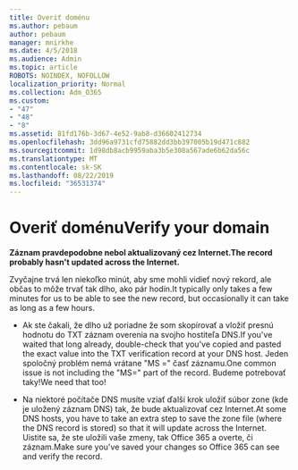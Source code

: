 ```yaml
---
title: Overiť doménu
ms.author: pebaum
author: pebaum
manager: mnirkhe
ms.date: 4/5/2018
ms.audience: Admin
ms.topic: article
ROBOTS: NOINDEX, NOFOLLOW
localization_priority: Normal
ms.collection: Adm_O365
ms.custom:
- "47"
- "48"
- "8"
ms.assetid: 81fd176b-3d67-4e52-9ab8-d36602412734
ms.openlocfilehash: 3dd96a9731cfd75882dd3bb397005b19d471c882
ms.sourcegitcommit: 1d98db8acb9959aba3b5e308a567ade6b62da56c
ms.translationtype: MT
ms.contentlocale: sk-SK
ms.lasthandoff: 08/22/2019
ms.locfileid: "36531374"
---
```

# <a name="verify-your-domain"></a><span data-ttu-id="a53a0-102">Overiť doménu</span><span class="sxs-lookup"><span data-stu-id="a53a0-102">Verify your domain</span></span>

 <span data-ttu-id="a53a0-103">**Záznam pravdepodobne nebol aktualizovaný cez Internet.**</span><span class="sxs-lookup"><span data-stu-id="a53a0-103">**The record probably hasn't updated across the Internet.**</span></span>
  
<span data-ttu-id="a53a0-104">Zvyčajne trvá len niekoľko minút, aby sme mohli vidieť nový rekord, ale občas to môže trvať tak dlho, ako pár hodín.</span><span class="sxs-lookup"><span data-stu-id="a53a0-104">It typically only takes a few minutes for us to be able to see the new record, but occasionally it can take as long as a few hours.</span></span> 
  
- <span data-ttu-id="a53a0-105">Ak ste čakali, že dlho už poriadne že som skopírovať a vložiť presnú hodnotu do TXT záznam overenia na svojho hostiteľa DNS.</span><span class="sxs-lookup"><span data-stu-id="a53a0-105">If you've waited that long already, double-check that you've copied and pasted the exact value into the TXT verification record at your DNS host.</span></span> <span data-ttu-id="a53a0-106">Jeden spoločný problém nemá vrátane "MS =" časť záznamu.</span><span class="sxs-lookup"><span data-stu-id="a53a0-106">One common issue is not including the "MS=" part of the record.</span></span> <span data-ttu-id="a53a0-107">Budeme potrebovať taky!</span><span class="sxs-lookup"><span data-stu-id="a53a0-107">We need that too!</span></span>

- <span data-ttu-id="a53a0-108">Na niektoré počítače DNS musíte vziať ďalší krok uložiť súbor zone (kde je uložený záznam DNS) tak, že bude aktualizovať cez Internet.</span><span class="sxs-lookup"><span data-stu-id="a53a0-108">At some DNS hosts, you have to take an extra step to save the zone file (where the DNS record is stored) so that it will update across the Internet.</span></span> <span data-ttu-id="a53a0-109">Uistite sa, že ste uložili vaše zmeny, tak Office 365 a overte, či záznam.</span><span class="sxs-lookup"><span data-stu-id="a53a0-109">Make sure you've saved your changes so Office 365 can see and verify the record.</span></span>
